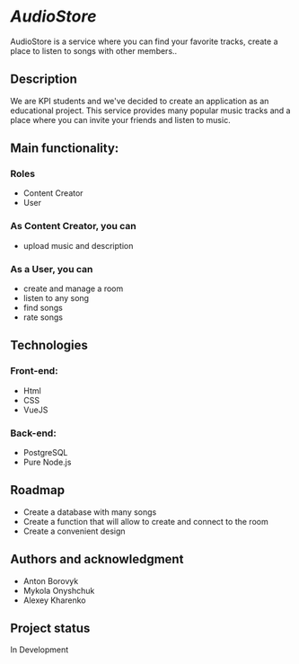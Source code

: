 # _AudioStore_

AudioStore is a service where you can find your favorite tracks, create a place to listen to songs with other members..

## Description

We are KPI students and we've decided to create an application as an educational project. This service provides many popular music tracks and a place where you can invite your friends and listen to music.

## Main functionality:

  ### Roles
   - Content Creator
   - User
  ### As Content Creator, you can
   - upload music and description

  ### As a User, you can
   - create and manage a room
   - listen to any song
   - find songs 
   - rate songs

## Technologies
 ### Front-end:
  - Html
  - CSS
  - VueJS

 ### Back-end:
  - PostgreSQL
  - Pure Node.js
 
## Roadmap

- Create a database with many songs
- Create a function that will allow to create and connect to the room
- Create a convenient design

## Authors and acknowledgment

- Anton Borovyk
- Mykola Onyshchuk
- Alexey Kharenko

## Project status

In Development
